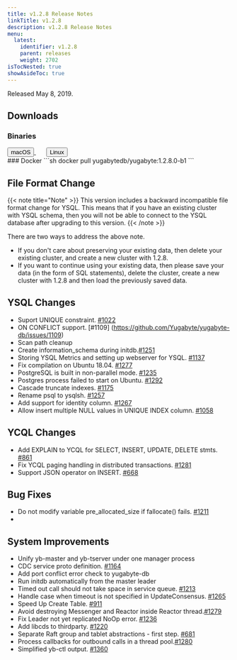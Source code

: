 ```yaml
---
title: v1.2.8 Release Notes
linkTitle: v1.2.8
description: v1.2.8 Release Notes
menu:
  latest:
    identifier: v1.2.8
    parent: releases
    weight: 2702
isTocNested: true
showAsideToc: true
---
```


Released May 8, 2019.

## Downloads
### Binaries
<a class="download-binary-link" href="https://downloads.yugabyte.com/yugabyte-ce-1.2.8.0-darwin.tar.gz">
  <button>
    <i class="fab fa-apple"></i><span class="download-text">macOS</span>
  </button>
</a>
&nbsp; &nbsp; &nbsp; 
<a class="download-binary-link" href="https://downloads.yugabyte.com/yugabyte-ce-1.2.8.0-linux.tar.gz">
  <button>
    <i class="fab fa-linux"></i><span class="download-text">Linux</span>
  </button>
</a>
<br />
### Docker
```sh
docker pull yugabytedb/yugabyte:1.2.8.0-b1
```

## File Format Change
{{< note title="Note" >}}
This version includes a backward incompatible file format change for YSQL. This means that if you have an existing cluster with YSQL schema, then you will not be able to connect to the YSQL database after upgrading to this version.
{{< /note >}}

There are two ways to address the above note.

* If you don't care about preserving your existing data, then delete your existing cluster,
  and create a new cluster with 1.2.8. 
* If you want to continue using your existing data, then please save your data (in the form of
  SQL statements), delete the cluster, create a new cluster with 1.2.8 and then load
  the previously saved data.

## YSQL Changes
* Suport UNIQUE constraint. [#1022](https://github.com/Yugabyte/yugabyte-db/issues/1022)
* ON CONFLICT support. [#1109] (https://github.com/Yugabyte/yugabyte-db/issues/1109)
* Scan path cleanup
* Create information_schema during initdb.[#1251](https://github.com/Yugabyte/yugabyte-db/issues/1251) 
* Storing YSQL Metrics and setting up webserver for YSQL.
  [#1137](https://github.com/Yugabyte/yugabyte-db/issues/1137)
* Fix compilation on Ubuntu 18.04.
  [#1277](https://github.com/Yugabyte/yugabyte-db/issues/1277)
* PostgreSQL is built in non-parallel mode.
  [#1235](https://github.com/Yugabyte/yugabyte-db/issues/1235)
* Postgres process failed to start on Ubuntu.
  [#1292](https://github.com/Yugabyte/yugabyte-db/issues/1292)
* Cascade truncate indexes. [#1175](https://github.com/Yugabyte/yugabyte-db/issues/1175)
* Rename psql to ysqlsh. [#1257](https://github.com/Yugabyte/yugabyte-db/issues/1257)
* Add support for identity column.
  [#1267](https://github.com/Yugabyte/yugabyte-db/issues/1267)
* Allow insert multiple NULL values in UNIQUE INDEX column.
  [#1058](https://github.com/Yugabyte/yugabyte-db/issues/1058)

## YCQL Changes
* Add EXPLAIN to YCQL for SELECT, INSERT, UPDATE, DELETE stmts. [#861](https://github.com/Yugabyte/yugabyte-db/issues/861)
* Fix YCQL paging handling in distributed transactions.
  [#1281](https://github.com/Yugabyte/yugabyte-db/issues/1281)
* Support JSON operator on INSERT. [#668](https://github.com/Yugabyte/yugabyte-db/issues/668)

## Bug Fixes
* Do not modify variable pre_allocated_size if fallocate() fails. [#1211](https://github.com/Yugabyte/yugabyte-db/issues/1211)
*

## System Improvements
* Unify yb-master and yb-tserver under one manager process
* CDC service proto definition. [#1164](https://github.com/Yugabyte/yugabyte-db/issues/1164)
* Add port conflict error check to yugabyte-db
* Run initdb automatically from the master leader
* Timed out call should not take space in service queue.
  [#1213](https://github.com/Yugabyte/yugabyte-db/issues/1213)
* Handle case when timeout is not specified in UpdateConsensus.
    [#1265](https://github.com/Yugabyte/yugabyte-db/issues/1265)
* Speed Up Create Table. [#911](https://github.com/Yugabyte/yugabyte-db/issues/911)
* Avoid destroying Messenger and Reactor inside Reactor
  thread.[#1279](https://github.com/Yugabyte/yugabyte-db/issues/1279)
* Fix Leader not yet replicated NoOp error.
  [#1236](https://github.com/Yugabyte/yugabyte-db/issues/1236)
* Add libcds to thirdparty. [#1220](https://github.com/Yugabyte/yugabyte-db/issues/1220)
* Separate Raft group and tablet abstractions - first step.
[#681](https://github.com/Yugabyte/yugabyte-db/issues/681)
* Process callbacks for outbound calls in a thread
  pool.[#1280](https://github.com/Yugabyte/yugabyte-db/issues/1280)
* Simplified yb-ctl output. [#1360](https://github.com/Yugabyte/yugabyte-db/issues/1360)
